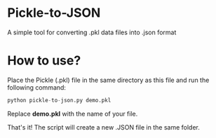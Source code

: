 # Pickle-to-JSON

A simple tool for converting .pkl data files into .json format

# How to use?
Place the Pickle (.pkl) file in the same directory as this file and run the following command:

```python
python pickle-to-json.py demo.pkl
```
Replace **demo.pkl** with the name of your file.

That's it! The script will create a new .JSON file in the same folder.
